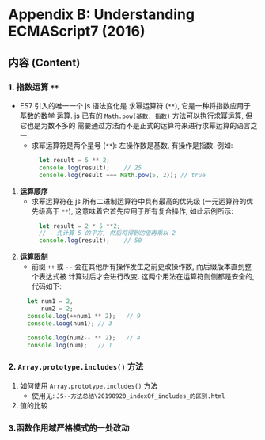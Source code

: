 # Appendix B: Understanding ECMAScript7 (2016)

## 内容 (Content)
### 1. 指数运算 `**` 
+ ES7 引入的唯一一个 js 语法变化是 求幂运算符 (`**`), 它是一种将指数应用于基数的数学
      运算. js 已有的 `Math.pow(基数, 指数)` 方法可以执行求幂运算, 但它也是为数不多的
      需要通过方法而不是正式的运算符来进行求幂运算的语言之一. 
    + 求幂运算符是两个星号 (`**`): 左操作数是基数, 有操作是指数. 例如:
      ```javascript
        let result = 5 ** 2;
        console.log(result);    // 25
        console.log(result === Math.pow(5, 2)); // true
      ```  
1. **运算顺序**
    + 求幂运算符在 js 所有二进制运算符中具有最高的优先级 (一元运算符的优先级高于 `**`), 
      这意味着它首先应用于所有复合操作, 如此示例所示:
      ```javascript
        let result = 2 * 5 **2;
        // - 先计算 5 的平方, 然后将得到的值再乘以 2
        console.log(result);    // 50
      ```
1. **运算限制**
     + 前缀 `++` 或 `--` 会在其他所有操作发生之前更改操作数, 而后缀版本直到整个表达式被
      计算过后才会进行改变. 这两个用法在运算符则侧都是安全的, 代码如下:
      ```javascript
        let num1 = 2,
            num2 = 2;
        console.log(++num1 ** 2);   // 9
        console.loog(num1); // 3

        console.log(num2-- ** 2);   // 4
        console.log(num);   // 1
      ```  
### 2. `Array.prototype.includes()` 方法
1. 如何使用 `Array.prototype.includes()` 方法
    + 使用见: `JS--方法总结\20190920_indexOf_includes_的区别.html`
1. 值的比较

### 3.函数作用域严格模式的一处改动